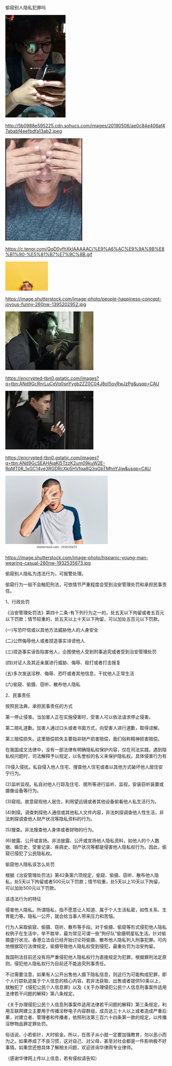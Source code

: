 偷窥别人隐私犯罪吗


![偷窥别人隐私犯罪吗](https://github.com/ywangnccu/ywang/blob/main/images/peek.jpg)

http://5b0988e595225.cdn.sohucs.com/images/20190506/ae0c84e406af47ababf4eefbdfa13ab2.jpeg

![偷窥别人隐私犯罪吗](https://github.com/ywangnccu/ywang/blob/main/images/peek1.jpg)

https://c.tenor.com/QqD0yfhXkIAAAAAC/%E9%A6%AC%E9%9A%9B%E8%B1%90-%E5%81%B7%E7%9C%8B.gif

![偷窥别人隐私犯罪吗](https://github.com/ywangnccu/ywang/blob/main/images/peek3.jpg)

https://image.shutterstock.com/image-photo/people-happiness-concept-joyous-funny-260nw-1395202952.jpg

![偷窥别人隐私犯罪吗](https://github.com/ywangnccu/ywang/blob/main/images/peek5.jpg)

https://encrypted-tbn0.gstatic.com/images?q=tbn:ANd9GcRnrLuCeVq0snYygb2ZZ0C04J8oI5ovRwJzPg&usqp=CAU

![偷窥别人隐私犯罪吗](https://github.com/ywangnccu/ywang/blob/main/images/peek6.jpg)

https://encrypted-tbn0.gstatic.com/images?q=tbn:ANd9GcSEAHAjaKl5TzzK2um09kuW2E-RqMT0R_1xGC14ve3RGDRcXki5HVfqa8Q3qGbTMhnYJiw&usqp=CAU

![偷窥别人隐私犯罪吗](https://github.com/ywangnccu/ywang/blob/main/images/peek8.jpg)

https://image.shutterstock.com/image-photo/hispanic-young-man-wearing-casual-260nw-1932535673.jpg

偷窥别人隐私为违法行为，可报警处理。

偷窥行为一般不会触犯刑法，可依情节严重程度会受到治安管理处罚和承担民事责任。

1、行政处罚

《治安管理处罚法》第四十二条-有下列行为之一的，处五天以下拘留或者五百元以下罚款；情节较重的，处五天以上十天以下拘留，可以加处五百元以下罚款。

(一)写恐吓信或以其他方法威胁他人的人身安全

(二)公然侮辱他人或者捏造事实诽谤他人

(三)捏造事实诬告陷害他人，企图使他人受到刑事追究或者受到治安管理处罚

(四)对证人及其近亲属进行威胁、侮辱、殴打或者打击报复

(五)多次发送淫秽、侮辱、恐吓或者其他信息，干扰他人正常生活

(六)偷窥、偷摄、窃听、散布他人隐私

2、民事责任

按照民法典，承担民事责任的方式

第一停止侵害。当加害人正在实施侵害时，受害人可以依法请求停止侵害。

第二赔礼道歉。加害人通过口头或者书面方式，向受害人进行道歉，取得谅解。

第三赔偿损失。这里赔偿损失主要指非财产损害赔偿，我们俗称精神损害赔偿。

在我国成文法律中，没有一部法律有明确隐私权保护内容，仅在司法实践，遇到隐私权问题时，司法解释予以规定，以名誉权的名义来保护隐私权。具体侵害行为有

(1)侵入侵扰。私自侵入他人住宅、搜查他人住宅或者以其他方式破坏他人居住安宁行为。

(2)监听监视。私自对他人行踪及住宅、居所等进行监听、监视，安装窃听装置或摄像设备等行为。

(3)窥视。故意窥视他人居住，利用望远镜或者其他设备偷看他人私生活行为。

(4)刺探。调查刺探他人通信或其他私人文件内容，非法刺探调查他人性生活，非法刺探调查他人财产状况等隐私资料的行为。

(5)搜查。非法搜查他人身体或者财物的行为。

(6)披露、公开或宣扬。非法披露、公开或宣扬他人隐私资料，如他人的个人数据、婚恋史、受害记录、疾病史、财产状况等都是侵害他人隐私权行为。因此，偷窥已侵犯了公民隐私权。

偷窥他人隐私该怎么处罚

根据《治安管理处罚法》第42条第六项规定，偷窥、偷摄、窃听、散布他人隐私，处5天以下拘留或者500元以下罚款；情节较重，处5天以上10天以下拘留，可以加处500元以下罚款。

该违法行为的特征

侵害他人隐私。所谓隐私，指不愿意让人知道、属于个人生活私密，如性关系、生育能力等。隐私一公开，就会给当事人带来压力和苦恼。

行为人采取偷窥、偷摄、窃听、散布等手段。对于偷摄、偷窥等形式侵犯他人隐私权例子在生活中，举不胜举，最为常见可谓一些“狗仔队”偷摄明星私生活。针对偷摄盛行状况，香港立法会已经开始讨论将偷摄、散布他人隐私列入刑事犯罪。可内地根据现行法律规定，偷摄导致他人隐私权受到侵犯，最重处罚为治安拘留。

我国刑法目前还没有将严重侵犯他人隐私权行为直接规定为犯罪，根据罪刑法定原则，侵犯他人隐私权行为目前还不能追究刑事责任。

不过需要注意，如果有人公开出售他人摄下隐私信息，则这行为可能构成犯罪，即个人行踪轨迹属于个人信息的核心内容。若非法获取、出售或者提供50条以上，就触犯了《侵犯公民个人信息罪》以及《关于办理侵犯公民个人信息刑事案件适用法律若干问题的解释》第八条规定。

《关于办理侵犯公民个人信息刑事案件适用法律若干问题的解释》第三条规定，利用互联网建立主要用于传播淫秽电子内容群组，成员达三十人以上或者造成严重后果，对建立者、管理者和传播者，依照刑法第三百六十四条第一款的规定，以传播淫秽物品罪定罪处罚。

俗话说，小若偷针，大时偷金。所以，在孩子从小就一定要加强教育，勿以恶小而为之。如果养成了不良习惯，这对自己、对父母，甚至对社会都是一件影响极不好事情。如果您还想具体了解相关问题，欢迎咨询华律网专业律师。


（感谢华律网上传以上信息，若有侵权请告知）
